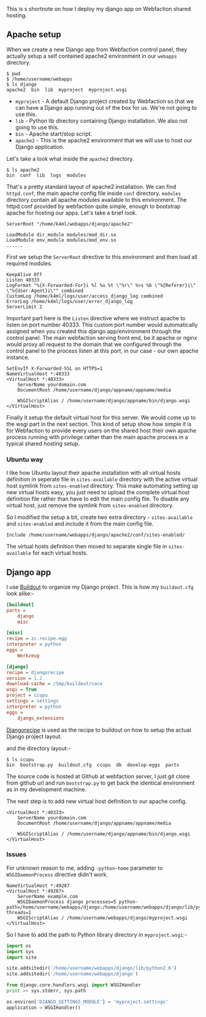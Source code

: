 This is s shortnote on how I deploy my django app on Webfaction shared hosting.

## Apache setup
When we create a new Django app from Webfaction control panel, they actually setup a self contained apache2 environment in our `webapps` directory.

```console
$ pwd
$ /home/username/webapps
$ ls django
apache2  bin  lib  myproject  myproject.wsgi
```

* `myproject` - A default Django project created by Webfaction so that we can have a Django app running out of the box for us. We're not going to use this.
* `lib` - Python lib directory containing Django installation. We also not going to use this.
* `bin` - Apache start/stop script.
* `apache2` - This is the apache2 environment that we will use to host our Django application.

Let's take a look what inside the `apache2` directory.

```console
$ ls apache2
bin  conf  lib  logs  modules
```
That's a pretty standard layout of apache2 installation. We can find `httpd.conf`, the main apache config file inside `conf` directory. `modules` directory contain all apache modules available to this environment. The httpd.conf provided by webfaction quite simple, enough to bootstrap apache for hosting our apps. Let's take a brief look.

```apacheconf
ServerRoot "/home/k4ml/webapps/django/apache2"

LoadModule dir_module modules/mod_dir.so
LoadModule env_module modules/mod_env.so
......
```
First we setup the `ServerRoot` directive to this environment and then load all required modules.

```apacheconf
KeepAlive Off
Listen 40333
LogFormat "%{X-Forwarded-For}i %l %u %t \"%r\" %>s %b \"%{Referer}i\" \"%{User-Agent}i\"" combined
CustomLog /home/k4ml/logs/user/access_django_log combined
ErrorLog /home/k4ml/logs/user/error_django_log
ServerLimit 2
```
Important part here is the `Listen` directive where we instruct apache to listen on port number 40333. This custom port number would automatically assigned when you created this django app/environment through the control panel. The main webfaction serving front end, be it apache or nginx would proxy all request to the domain that we configured through the control panel to the process listen at this port, in our case - our own apache instance.

```apacheconf
SetEnvIf X-Forwarded-SSL on HTTPS=1
NameVirtualHost *:40333
<VirtualHost *:40333> 
    ServerName yourdomain.com
    DocumentRoot /home/username/django/appname/appname/media

    WSGIScriptAlias / /home/username/django/appname/bin/django.wsgi
</VirtualHost>
```

Finally it setup the default virtual host for this server. We would come up to the wsgi part in the next section. This kind of setup show how simple it is for Webfaction to provide every users on the shared host their own apache process running with privilege rather than the main apache process in a typical shared hosting setup.

### Ubuntu way
I like how Ubuntu layout their apache installation with all virtual hosts definition in seperate file in `sites-available` directory with the active virtual host symlink from `sites-enabled` directory. This make automating setting up new virtual hosts easy, you just need to upload the complete virtual host definition file rather than have to edit the main config file. To disable any virtual host, just remove the symlink from `sites-enabled` directory.

So I modified the setup a bit, create two extra directory - `sites-available` and `sites-enabled` and include it from the main config file.

```apacheconf
Include /home/username/webapps/django/apache2/conf/sites-enabled/
```

The virtual hosts definition then moved to separate single file in `sites-available` for each virtual hosts.

## Django app
I use [Buildout][1] to organize my Django project. This is how my `buildout.cfg` look alike:-

```ini
[buildout]
parts = 
    django
    misc

[misc]
recipe = zc.recipe.egg
interpreter = python
eggs =
    Werkzeug

[django]
recipe = djangorecipe
version = 1.2
download-cache = /tmp/buildout/cace
wsgi = True
project = ccupu
settings = settings
interpreter = python
eggs =
    django_extensions
```

[Djangorecipe][2] is used as the recipe to buildout on how to setup the actual Django project layout.

and the directory layout:-

```console
$ ls ccupu
bin  bootstrap.py  buildout.cfg  ccupu  db  develop-eggs  parts
```

The source code is hosted at Github at webfaction server, I just git clone from github url and run `bootstrap.py` to get back the identical environment as in my development machine.

The next step is to add new virtual host definition to our apache config.

```apacheconf
<VirtualHost *:40333> 
    ServerName yourdomain.com
    DocumentRoot /home/username/django/appname/appname/media

    WSGIScriptAlias / /home/username/django/appname/bin/django.wsgi
</VirtualHost>
```

### Issues
For unknown reason to me, adding `-python-home` parameter to `WSGIDaemonProcess` directive didn't work.

```apacheconf
NameVirtualHost *:49287
<VirtualHost *:49287>
    ServerName example.com
    WSGIDaemonProcess django processes=5 python-path=/home/username/webapps/django:/home/username/webapps/django/lib/python2.6 threads=1
    WSGIScriptAlias / /home/username/webapps/django/myproject.wsgi
</VirtualHost>
``` 

So I have to add the path to Python library directory in `myproject.wsgi`:-

```python
import os
import sys
import site

site.addsitedir('/home/username/webapps/django/lib/python2.6')
site.addsitedir('/home/username/webapps/django')

from django.core.handlers.wsgi import WSGIHandler
print >> sys.stderr, sys.path

os.environ['DJANGO_SETTINGS_MODULE'] = 'myproject.settings'
application = WSGIHandler()
```

[1]:http://www.buildout.org/
[2]:http://pypi.python.org/pypi/djangorecipe
